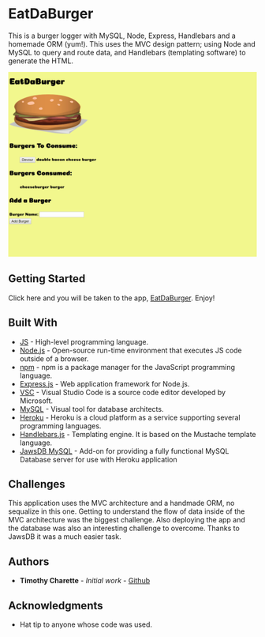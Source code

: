 # EatDaBurger

This is a burger logger with MySQL, Node, Express, Handlebars and a homemade ORM (yum!). This uses the MVC design pattern; using Node and MySQL to query and route data, and Handlebars (templating software) to generate the HTML.

![EatDaBurger](public/assets/img/burger.gif)

## Getting Started

Click here and you will be taken to the app,  [EatDaBurger](https://nameless-savannah-23342.herokuapp.com/). Enjoy!

## Built With

* [JS](https://developer.mozilla.org/en-US/docs/Web/JavaScript) - High-level programming language.
* [Node.js](https://nodejs.org/en/) - Open-source run-time environment that executes JS code outside of a browser.
* [npm](https://www.npmjs.com/) - npm is a package manager for the JavaScript programming language.
* [Express.js](https://expressjs.com/) - Web application framework for Node.js.
* [VSC](https://code.visualstudio.com/) - Visual Studio Code is a source code editor developed by Microsoft.
* [MySQL](https://www.mysql.com/products/workbench/) - Visual tool for database architects.
* [Heroku](https://heroku.com) - Heroku is a cloud platform as a service supporting several programming languages.
* [Handlebars.js](https://handlebarsjs.com) - Templating engine.  It is based on the Mustache template language.
* [JawsDB MySQL](https://elements.heroku.com/addons/jawsdb) - Add-on for providing a fully functional MySQL Database server for use with Heroku application

## Challenges

This application uses the MVC architecture and a handmade ORM, no sequalize in this one. Getting to understand the flow of data inside of the MVC architecture was the biggest challenge. Also deploying the app and the database was also an interesting challenge to overcome. Thanks to JawsDB it was a much easier task.

## Authors

* **Timothy Charette** - *Initial work* - [Github](https://github.com/charettetimothy)

## Acknowledgments

* Hat tip to anyone whose code was used.

